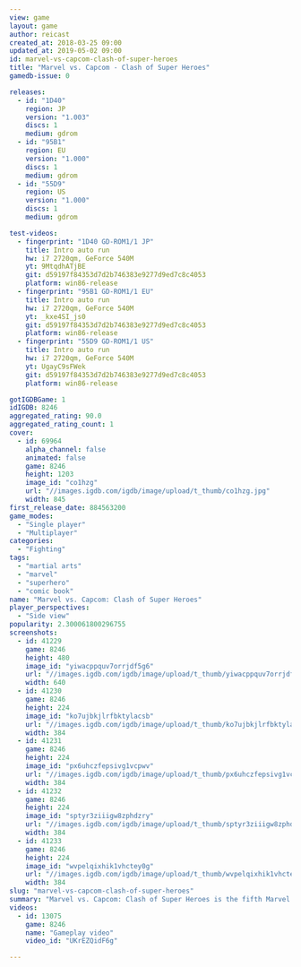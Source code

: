 ```yaml
---
view: game
layout: game
author: reicast
created_at: 2018-03-25 09:00
updated_at: 2019-05-02 09:00
id: marvel-vs-capcom-clash-of-super-heroes
title: "Marvel vs. Capcom - Clash of Super Heroes"
gamedb-issue: 0

releases:
  - id: "1D40"
    region: JP
    version: "1.003"
    discs: 1
    medium: gdrom
  - id: "95B1"
    region: EU
    version: "1.000"
    discs: 1
    medium: gdrom
  - id: "55D9"
    region: US
    version: "1.000"
    discs: 1
    medium: gdrom

test-videos:
  - fingerprint: "1D40 GD-ROM1/1 JP"
    title: Intro auto run
    hw: i7 2720qm, GeForce 540M
    yt: 9MtqdhATjBE
    git: d59197f84353d7d2b746383e9277d9ed7c8c4053
    platform: win86-release
  - fingerprint: "95B1 GD-ROM1/1 EU"
    title: Intro auto run
    hw: i7 2720qm, GeForce 540M
    yt: _kxe4SI_js0
    git: d59197f84353d7d2b746383e9277d9ed7c8c4053
    platform: win86-release
  - fingerprint: "55D9 GD-ROM1/1 US"
    title: Intro auto run
    hw: i7 2720qm, GeForce 540M
    yt: UgayC9sFWek
    git: d59197f84353d7d2b746383e9277d9ed7c8c4053
    platform: win86-release

gotIGDBGame: 1
idIGDB: 8246
aggregated_rating: 90.0
aggregated_rating_count: 1
cover:
  - id: 69964
    alpha_channel: false
    animated: false
    game: 8246
    height: 1203
    image_id: "co1hzg"
    url: "//images.igdb.com/igdb/image/upload/t_thumb/co1hzg.jpg"
    width: 845
first_release_date: 884563200
game_modes:
  - "Single player"
  - "Multiplayer"
categories:
  - "Fighting"
tags:
  - "martial arts"
  - "marvel"
  - "superhero"
  - "comic book"
name: "Marvel vs. Capcom: Clash of Super Heroes"
player_perspectives:
  - "Side view"
popularity: 2.300061800296755
screenshots:
  - id: 41229
    game: 8246
    height: 480
    image_id: "yiwacppquv7orrjdf5g6"
    url: "//images.igdb.com/igdb/image/upload/t_thumb/yiwacppquv7orrjdf5g6.jpg"
    width: 640
  - id: 41230
    game: 8246
    height: 224
    image_id: "ko7ujbkjlrfbktylacsb"
    url: "//images.igdb.com/igdb/image/upload/t_thumb/ko7ujbkjlrfbktylacsb.jpg"
    width: 384
  - id: 41231
    game: 8246
    height: 224
    image_id: "px6uhczfepsivg1vcpwv"
    url: "//images.igdb.com/igdb/image/upload/t_thumb/px6uhczfepsivg1vcpwv.jpg"
    width: 384
  - id: 41232
    game: 8246
    height: 224
    image_id: "sptyr3ziiigw8zphdzry"
    url: "//images.igdb.com/igdb/image/upload/t_thumb/sptyr3ziiigw8zphdzry.jpg"
    width: 384
  - id: 41233
    game: 8246
    height: 224
    image_id: "wvpelqixhik1vhctey0g"
    url: "//images.igdb.com/igdb/image/upload/t_thumb/wvpelqixhik1vhctey0g.jpg"
    width: 384
slug: "marvel-vs-capcom-clash-of-super-heroes"
summary: "Marvel vs. Capcom: Clash of Super Heroes is the fifth Marvel Comics-licensed fighting game by Capcom and the third game in the Marvel vs. Capcom series. In contrast to X-Men vs. Street Fighter and Marvel Super Heroes vs. Street Fighter, the game features characters from numerous Capcom franchises such as Mega Man and Strider, rather than just Street Fighter characters. The game takes place within the Marvel comic continuity, as Professor Charles Xavier calls out for heroes to stop him before he merges with the consciousness of Magneto and becomes the being known as Onslaught, the final boss."
videos:
  - id: 13075
    game: 8246
    name: "Gameplay video"
    video_id: "UKrEZQidF6g"

---
```

